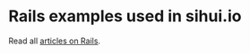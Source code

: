# Rails examples used in sihui.io

Read all [articles on Rails](http://www.sihui.io/category/ruby-on-rails/).
